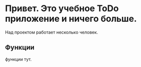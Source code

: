 # Привет. Это учебное ToDo приложение и ничего больше.

Над проектом работает несколько человек.

## Функции

функции тут.

